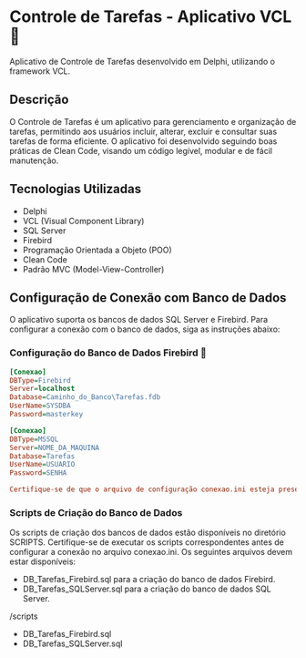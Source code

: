 # Controle de Tarefas - Aplicativo VCL 💼

Aplicativo de Controle de Tarefas desenvolvido em Delphi, utilizando o framework VCL.

## Descrição

O Controle de Tarefas é um aplicativo para gerenciamento e organização de tarefas, permitindo aos usuários incluir, alterar, excluir e consultar suas tarefas de forma eficiente. O aplicativo foi desenvolvido seguindo boas práticas de Clean Code, visando um código legível, modular e de fácil manutenção.

## Tecnologias Utilizadas

- Delphi
- VCL (Visual Component Library)
- SQL Server
- Firebird
- Programação Orientada a Objeto (POO)
- Clean Code
- Padrão MVC (Model-View-Controller)

## Configuração de Conexão com Banco de Dados

O aplicativo suporta os bancos de dados SQL Server e Firebird. Para configurar a conexão com o banco de dados, siga as instruções abaixo:

### Configuração do Banco de Dados Firebird 💾

```ini
[Conexao]
DBType=Firebird
Server=localhost
Database=Caminho_do_Banco\Tarefas.fdb
UserName=SYSDBA
Password=masterkey

[Conexao]
DBType=MSSQL
Server=NOME_DA_MAQUINA
Database=Tarefas
UserName=USUARIO
Password=SENHA

Certifique-se de que o arquivo de configuração conexao.ini esteja presente no diretório raiz do aplicativo.
```
###  Scripts de Criação do Banco de Dados

Os scripts de criação dos bancos de dados estão disponíveis no diretório SCRIPTS. Certifique-se de executar os scripts correspondentes antes de configurar a conexão no arquivo conexao.ini. Os seguintes arquivos devem estar disponíveis:

- DB_Tarefas_Firebird.sql para a criação do banco de dados Firebird.
- DB_Tarefas_SQLServer.sql para a criação do banco de dados SQL Server.

/scripts
  - DB_Tarefas_Firebird.sql
  - DB_Tarefas_SQLServer.sql
